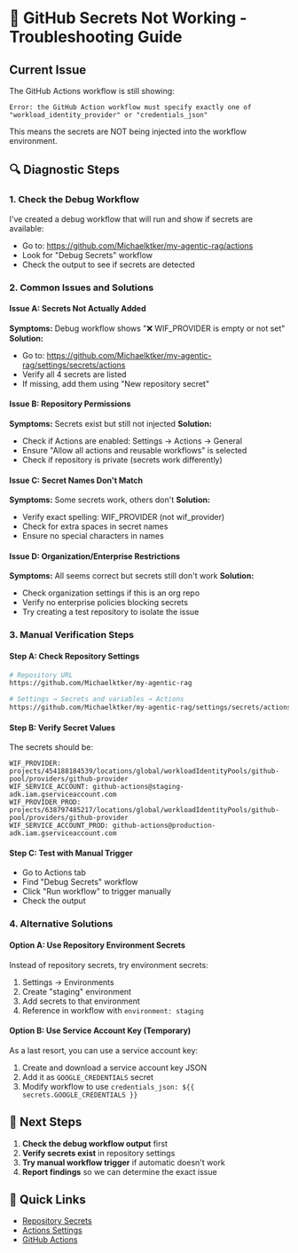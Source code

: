 # 🚨 GitHub Secrets Not Working - Troubleshooting Guide

## Current Issue
The GitHub Actions workflow is still showing:
```
Error: the GitHub Action workflow must specify exactly one of "workload_identity_provider" or "credentials_json"
```

This means the secrets are NOT being injected into the workflow environment.

## 🔍 Diagnostic Steps

### 1. Check the Debug Workflow
I've created a debug workflow that will run and show if secrets are available:
- Go to: https://github.com/Michaelktker/my-agentic-rag/actions
- Look for "Debug Secrets" workflow
- Check the output to see if secrets are detected

### 2. Common Issues and Solutions

#### Issue A: Secrets Not Actually Added
**Symptoms:** Debug workflow shows "❌ WIF_PROVIDER is empty or not set"
**Solution:** 
- Go to: https://github.com/Michaelktker/my-agentic-rag/settings/secrets/actions
- Verify all 4 secrets are listed
- If missing, add them using "New repository secret"

#### Issue B: Repository Permissions
**Symptoms:** Secrets exist but still not injected
**Solution:**
- Check if Actions are enabled: Settings → Actions → General
- Ensure "Allow all actions and reusable workflows" is selected
- Check if repository is private (secrets work differently)

#### Issue C: Secret Names Don't Match
**Symptoms:** Some secrets work, others don't
**Solution:**
- Verify exact spelling: WIF_PROVIDER (not wif_provider)
- Check for extra spaces in secret names
- Ensure no special characters in names

#### Issue D: Organization/Enterprise Restrictions
**Symptoms:** All seems correct but secrets still don't work
**Solution:**
- Check organization settings if this is an org repo
- Verify no enterprise policies blocking secrets
- Try creating a test repository to isolate the issue

### 3. Manual Verification Steps

#### Step A: Check Repository Settings
```bash
# Repository URL
https://github.com/Michaelktker/my-agentic-rag

# Settings → Secrets and variables → Actions
https://github.com/Michaelktker/my-agentic-rag/settings/secrets/actions
```

#### Step B: Verify Secret Values
The secrets should be:
```
WIF_PROVIDER: projects/454188184539/locations/global/workloadIdentityPools/github-pool/providers/github-provider
WIF_SERVICE_ACCOUNT: github-actions@staging-adk.iam.gserviceaccount.com
WIF_PROVIDER_PROD: projects/638797485217/locations/global/workloadIdentityPools/github-pool/providers/github-provider
WIF_SERVICE_ACCOUNT_PROD: github-actions@production-adk.iam.gserviceaccount.com
```

#### Step C: Test with Manual Trigger
- Go to Actions tab
- Find "Debug Secrets" workflow
- Click "Run workflow" to trigger manually
- Check the output

### 4. Alternative Solutions

#### Option A: Use Repository Environment Secrets
Instead of repository secrets, try environment secrets:
1. Settings → Environments
2. Create "staging" environment
3. Add secrets to that environment
4. Reference in workflow with `environment: staging`

#### Option B: Use Service Account Key (Temporary)
As a last resort, you can use a service account key:
1. Create and download a service account key JSON
2. Add it as `GOOGLE_CREDENTIALS` secret
3. Modify workflow to use `credentials_json: ${{ secrets.GOOGLE_CREDENTIALS }}`

## 🎯 Next Steps

1. **Check the debug workflow output** first
2. **Verify secrets exist** in repository settings
3. **Try manual workflow trigger** if automatic doesn't work
4. **Report findings** so we can determine the exact issue

## 🔗 Quick Links
- [Repository Secrets](https://github.com/Michaelktker/my-agentic-rag/settings/secrets/actions)
- [Actions Settings](https://github.com/Michaelktker/my-agentic-rag/settings/actions)
- [GitHub Actions](https://github.com/Michaelktker/my-agentic-rag/actions)